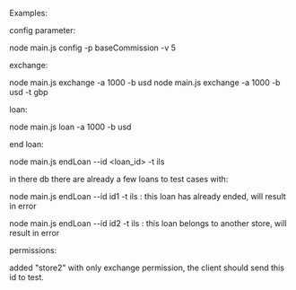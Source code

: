 Examples:

config parameter:

node main.js config -p baseCommission -v 5

exchange:

node main.js exchange -a 1000 -b usd
node main.js exchange -a 1000 -b usd -t gbp

loan:

node main.js loan -a 1000 -b usd

end loan:

node main.js endLoan --id <loan_id> -t ils

in there db there are already a few loans to test cases with:

node main.js endLoan --id id1 -t ils : this loan has already ended, will result in error

node main.js endLoan --id id2 -t ils : this loan belongs to another store, will result in error

permissions:

added "store2" with only exchange permission, the client should send this id to test. 
